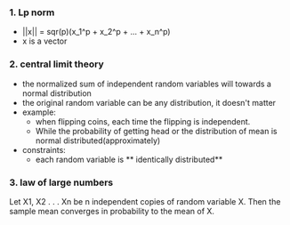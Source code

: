 ### 1. Lp norm
  - ||x|| = sqr(p)(x_1^p + x_2^p + ... + x_n^p)
  - x is a vector
  
### 2. central limit theory
  - the normalized sum of independent random variables will towards a normal distribution
  - the original random variable can be any distribution, it doesn't matter
  - example:
    - when flipping coins, each time the flipping is independent. 
    - While the probability of getting head or the distribution of mean is normal distributed(approximately)
  - constraints:
    - each random variable is ** identically distributed**
  
  
### 3. law of large numbers
Let X1, X2 . . . Xn be n independent copies of random variable X. Then the sample mean
converges in probability to the mean of X.
